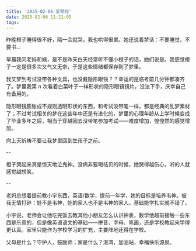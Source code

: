 ```yaml
---
title: '2025-02-06 星期四'
date: 2025-02-06 11:21:05
tags:
---
```


昨晚橙子睡得很不好，隔一会就哭，我也哄得很累。她还说着梦话：不要睡觉，不要书...

早晨我问老妈和姨，是不是昨天白天经常听不懂小橙子的话，她们说是。我感觉橙子一定是很多次又气又无奈，于是这些情绪都保存到了梦里。

我又梦到考试没带各种文具，也没戴隐形眼镜？？幸运的是临考前几分钟都凑齐了。梦里我第 n 次看着白菜叶子一样形状的隐形眼镜镜片，没法下手，庆幸自己有备用的。

隐形眼镜膨胀成不规则透明形状的东西，和考试没带笔一样，都是经典的乱梦素材了；不过考试相关的梦在这些年中还是有进化的，梦里的心理年龄从上学时候变成了毕业多年之后，相当于穿越回去没带笔参加考试——难度增加，惶惶然的感觉增加。

向上天祈祷不要让我梦里回到生孩子之前。

--

橙子哭起来真是惊天地泣鬼神。没病非要喝桔贝的时候，她哭得越伤心，听的人就感觉越想笑。

--

老妈总想着提前教小宇东西，英语/数学，提前一年学，她的目标是培养韦神。被我无情打碎：娃不是韦神，娃的家人也不是韦神的家人。基础能学扎实就不错了。

小宇说，老师会让他吃完饭去教其他小朋友怎么认识钟表，数学他超前接触一些东西是乐意的，但是像英语语文的基础——拼音、字母、笔画，还是学校教起来学得更认真。家里只能作为学校学习的扩充，主要阵地还得在学校。

父母是什么？守护人，鼓励师；家是什么？港湾，加油站，幸福快乐源泉。


